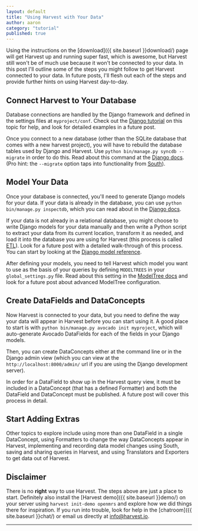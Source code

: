 ```yaml
---
layout: default
title: "Using Harvest with Your Data"
author: aaron
category: "tutorial"
published: true
---
```


Using the instructions on the [download]({{ site.baseurl }}download/) page will get Harvest up and running super fast, which is awesome, but Harvest still won't be of much use because it won't be connected to your data. In this post I'll outline some of the steps you might follow to get Harvest connected to your data. In future posts, I'll flesh out each of the steps and provide further hints on using Harvest day-to-day.

## Connect Harvest to Your Database

Database connections are handled by the Django framework and defined in the settings files at `myproject/conf`. Check out the [Django tutorial](https://docs.djangoproject.com/en/1.5/intro/tutorial01/#database-setup) on this topic for help, and look for detailed examples in a future post.

Once you connect to a new database (other than the SQLite database that comes with a new harvest project), you will have to rebuild the database tables used by Django and Harvest. Use `python bin/manage.py syncdb --migrate` in order to do this. Read about this command at the [Django docs](https://docs.djangoproject.com/en/1.5/ref/django-admin/#syncdb). (Pro hint: the `--migrate` option taps into functionality from [South](http://south.readthedocs.org/en/latest/commands.html#migrate)).

## Model Your Data

Once your database is connected, you'll need to generate Django models for your data. If your data is already in the database, you can use `python bin/manage.py inspectdb`, which you can read about in the [Django docs](https://docs.djangoproject.com/en/1.5/ref/django-admin/#inspectdb).

If your data is not already in a relational database, you might choose to write Django models for your data manually and then write a Python script to extract your data from its current location, transform it as needed, and load it into the database you are using for Harvest (this process is called [ETL](http://en.wikipedia.org/wiki/Extract,_transform,_load)). Look for a future post with a detailed walk-through of this process. You can start by looking at the [Django model reference](https://docs.djangoproject.com/en/1.5/topics/db/models/).

After defining your models, you need to tell Harvest which model you want to use as the basis of your queries by defining `MODELTREES` in your `global_settings.py` file. Read about this setting in the [ModelTree docs](http://modeltree.harvest.io/ref/settings.html) and look for a future post about advanced ModelTree configuration.

## Create DataFields and DataConcepts

Now Harvest is connected to your data, but you need to define the way your data will appear in Harvest before you can start using it. A good place to start is with `python bin/manage.py avocado init myproject`, which will auto-generate Avocado DataFields for each of the fields in your Django models.

Then, you can create DataConcepts either at the command line or in the Django admin view (which you can view at the `http://localhost:8000/admin/` url if you are using the Django development server).

In order for a DataField to show up in the Harvest query view, it must be included in a DataConcept (that has a defined Formatter) and both the DataField and DataConcept must be published. A future post will cover this process in detail.

## Start Adding Extras

Other topics to explore include using more than one DataField in a single DataConcept, using Formatters to change the way DataConcepts appear in Harvest, implementing and recording data model changes using South, saving and sharing queries in Harvest, and using Translators and Exporters to get data out of Harvest. 

## Disclaimer

There is no **right** way to use Harvest. The steps above are just a place to start. Definitely also install the [Harvest demo]({{ site.baseurl }}demo/) on your server using `harvest init-demo openmrs` and explore how we did things there for inspiration. If you run into trouble, look for help in the [chatroom]({{ site.baseurl }}chat/) or email us directly at info@harvest.io.

---

